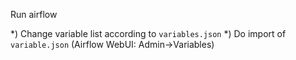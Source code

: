 Run airflow

*) Change variable list according to `variables.json`
*) Do import of `variable.json` (Airflow WebUI: Admin->Variables)
